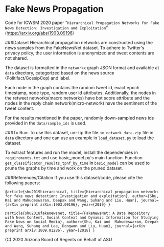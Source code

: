 # Fake News Propagation
Code for ICWSM 2020 paper "`Hierarchical Propagation Networks for Fake News Detection: Investigation and Exploitation`" (https://arxiv.org/abs/1903.09196)

###Dataset
Hierarchical propagation networks are constructed using the news samples from the FakeNewsNet dataset. 
To adhere to Twitter's privacy policy, the user information is anonymized and tweet contents are not shared.

The dataset is formatted in the `networkx` graph JSON format
 and available at `data` directory, categorized based on the news source (Politifact/GossipCop) and label.

Each node in the graph contains the random tweet id, exact epoch timestamp, node type, random user id attributes.
Additionally, the nodes in the retweet networks(macro networks) have bot score attribute and
the nodes in the reply chain network(micro-network) have the sentiment of the tweet content.

For the results mentioned in the paper, randomly down-sampled news ids provided in the `data/sample_ids` is used.


###To Run:
To use this dataset, un-zip the file `nx_network_data.zip` file in `data` directory and one can use an example in `load_dataset.py` to load the dataset.

To extract features and run the model, install the dependencies in `requirements.txt` and use basic_model.py's main function. Function `get_classificaton_results_tpnf_by_time`
in `basic_model` can be used to prune the graphs by time and work on the pruned dataset.

###References/Citation
If you use this dataset/code, please cite the following papers:

`@article{shu2019hierarchical,
  title={Hierarchical propagation networks for fake news detection: Investigation and exploitation},
  author={Shu, Kai and Mahudeswaran, Deepak and Wang, Suhang and Liu, Huan},
  journal={arXiv preprint arXiv:1903.09196},
  year={2019}
}`

`@article{shu2018fakenewsnet,
  title={FakeNewsNet: A Data Repository with News Content, Social Context and Dynamic Information for Studying Fake News on Social Media},
  author={Shu, Kai and  Mahudeswaran, Deepak and Wang, Suhang and Lee, Dongwon and Liu, Huan},
  journal={arXiv preprint arXiv:1809.01286},
  year={2018}
}`

(C) 2020 Arizona Board of Regents on Behalf of ASU
